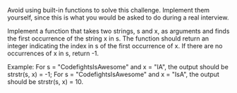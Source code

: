 Avoid using built-in functions to solve this challenge. Implement them yourself,
since this is what you would be asked to do during a real interview.

Implement a function that takes two strings, s and x, as arguments and finds the
first occurrence of the string x in s. The function should return an integer
indicating the index in s of the first occurrence of x. If there are no
occurrences of x in s, return -1.

Example:
For s = "CodefightsIsAwesome" and x = "IA", the output should be
strstr(s, x) = -1;
For s = "CodefightsIsAwesome" and x = "IsA", the output should be
strstr(s, x) = 10.
